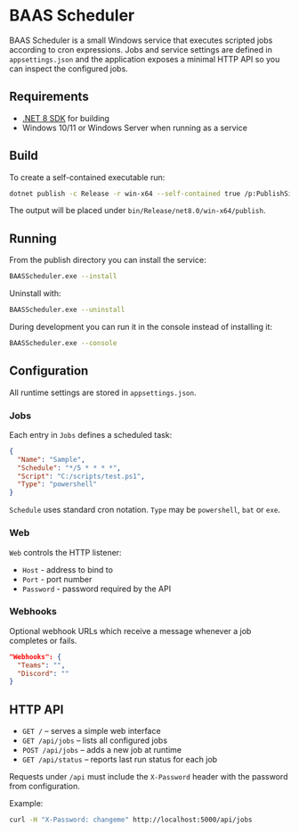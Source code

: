 # BAAS Scheduler

BAAS Scheduler is a small Windows service that executes scripted jobs according to cron expressions. Jobs and service settings are defined in `appsettings.json` and the application exposes a minimal HTTP API so you can inspect the configured jobs.

## Requirements

* [.NET 8 SDK](https://dotnet.microsoft.com/download/dotnet/8.0) for building
* Windows 10/11 or Windows Server when running as a service

## Build

To create a self-contained executable run:

```bash
dotnet publish -c Release -r win-x64 --self-contained true /p:PublishSingleFile=true
```

The output will be placed under `bin/Release/net8.0/win-x64/publish`.

## Running

From the publish directory you can install the service:

```bash
BAASScheduler.exe --install
```

Uninstall with:

```bash
BAASScheduler.exe --uninstall
```

During development you can run it in the console instead of installing it:

```bash
BAASScheduler.exe --console
```

## Configuration

All runtime settings are stored in `appsettings.json`.

### Jobs
Each entry in `Jobs` defines a scheduled task:

```json
{
  "Name": "Sample",
  "Schedule": "*/5 * * * *",
  "Script": "C:/scripts/test.ps1",
  "Type": "powershell"
}
```

`Schedule` uses standard cron notation. `Type` may be `powershell`, `bat` or `exe`.

### Web
`Web` controls the HTTP listener:

* `Host` - address to bind to
* `Port` - port number
* `Password` - password required by the API

### Webhooks
Optional webhook URLs which receive a message whenever a job completes or fails.

```json
"Webhooks": {
  "Teams": "",
  "Discord": ""
}
```

## HTTP API

* `GET /` – serves a simple web interface
* `GET /api/jobs` – lists all configured jobs
* `POST /api/jobs` – adds a new job at runtime
* `GET /api/status` – reports last run status for each job

Requests under `/api` must include the `X-Password` header with the password from configuration.

Example:

```bash
curl -H "X-Password: changeme" http://localhost:5000/api/jobs
```

